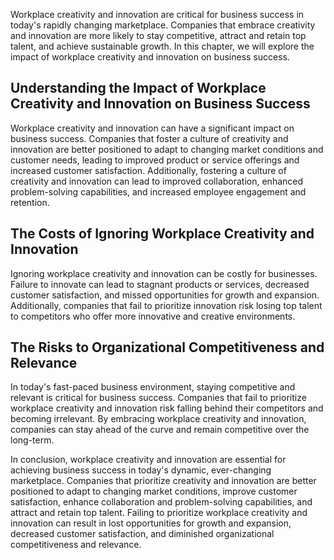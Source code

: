 
Workplace creativity and innovation are critical for business success in today's rapidly changing marketplace. Companies that embrace creativity and innovation are more likely to stay competitive, attract and retain top talent, and achieve sustainable growth. In this chapter, we will explore the impact of workplace creativity and innovation on business success.

## Understanding the Impact of Workplace Creativity and Innovation on Business Success

Workplace creativity and innovation can have a significant impact on business success. Companies that foster a culture of creativity and innovation are better positioned to adapt to changing market conditions and customer needs, leading to improved product or service offerings and increased customer satisfaction. Additionally, fostering a culture of creativity and innovation can lead to improved collaboration, enhanced problem-solving capabilities, and increased employee engagement and retention.

## The Costs of Ignoring Workplace Creativity and Innovation

Ignoring workplace creativity and innovation can be costly for businesses. Failure to innovate can lead to stagnant products or services, decreased customer satisfaction, and missed opportunities for growth and expansion. Additionally, companies that fail to prioritize innovation risk losing top talent to competitors who offer more innovative and creative environments.

## The Risks to Organizational Competitiveness and Relevance

In today's fast-paced business environment, staying competitive and relevant is critical for business success. Companies that fail to prioritize workplace creativity and innovation risk falling behind their competitors and becoming irrelevant. By embracing workplace creativity and innovation, companies can stay ahead of the curve and remain competitive over the long-term.

In conclusion, workplace creativity and innovation are essential for achieving business success in today's dynamic, ever-changing marketplace. Companies that prioritize creativity and innovation are better positioned to adapt to changing market conditions, improve customer satisfaction, enhance collaboration and problem-solving capabilities, and attract and retain top talent. Failing to prioritize workplace creativity and innovation can result in lost opportunities for growth and expansion, decreased customer satisfaction, and diminished organizational competitiveness and relevance.
